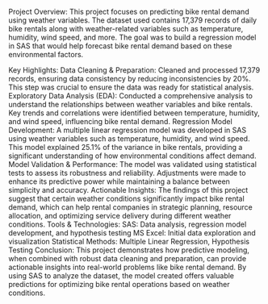 Project Overview:
This project focuses on predicting bike rental demand using weather variables. The dataset used contains 17,379 records of daily bike rentals along with weather-related variables such as temperature, humidity, wind speed, and more. The goal was to build a regression model in SAS that would help forecast bike rental demand based on these environmental factors.

Key Highlights:
Data Cleaning & Preparation: Cleaned and processed 17,379 records, ensuring data consistency by reducing inconsistencies by 20%. This step was crucial to ensure the data was ready for statistical analysis.
Exploratory Data Analysis (EDA): Conducted a comprehensive analysis to understand the relationships between weather variables and bike rentals. Key trends and correlations were identified between temperature, humidity, and wind speed, influencing bike rental demand.
Regression Model Development: A multiple linear regression model was developed in SAS using weather variables such as temperature, humidity, and wind speed. This model explained 25.1% of the variance in bike rentals, providing a significant understanding of how environmental conditions affect demand.
Model Validation & Performance: The model was validated using statistical tests to assess its robustness and reliability. Adjustments were made to enhance its predictive power while maintaining a balance between simplicity and accuracy.
Actionable Insights: The findings of this project suggest that certain weather conditions significantly impact bike rental demand, which can help rental companies in strategic planning, resource allocation, and optimizing service delivery during different weather conditions.
Tools & Technologies:
SAS: Data analysis, regression model development, and hypothesis testing
MS Excel: Initial data exploration and visualization
Statistical Methods: Multiple Linear Regression, Hypothesis Testing
Conclusion:
This project demonstrates how predictive modeling, when combined with robust data cleaning and preparation, can provide actionable insights into real-world problems like bike rental demand. By using SAS to analyze the dataset, the model created offers valuable predictions for optimizing bike rental operations based on weather conditions.
